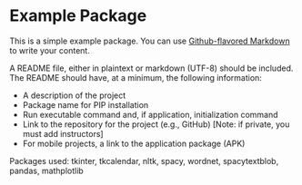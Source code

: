 # Example Package

This is a simple example package. You can use
[Github-flavored Markdown](https://guides.github.com/features/mastering-markdown/)
to write your content.

A README file, either in plaintext or markdown (UTF-8) should be included. The README should have, at
a minimum, the following information:
- A description of the project
- Package name for PIP installation
- Run executable command and, if application, initialization command
- Link to the repository for the project (e.g., GitHub) [Note: if private, you must add instructors]
- For mobile projects, a link to the application package (APK)

Packages used: 
    tkinter,
    tkcalendar,
    nltk,
    spacy,
    wordnet,
    spacytextblob,
    pandas,
    mathplotlib